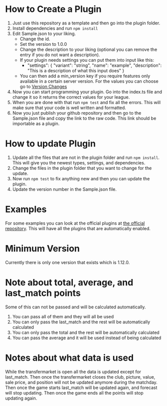 # How to Create a Plugin

1. Just use this repository as a template and then go into the plugin folder.
2. Install dependencies and run `npm install`
3. Edit Sample.json to your liking.
   - Change the id.
   - Set the version to 1.0.0
   - Change the description to your liking (optional you can remove the entry if you do not want a description).
   - If your plugin needs settings you can put them into input like this:
     - "settings": {
       "variant": "string",
       "name": "example",
       "description": "This is a description of what this input does"
       }
   - You can then add a min_version key if you require features only available in a certain server version. For the values you can choose go to [Version Changes](#Minimum-Version)
4. Now you can start programming your plugin. Go into the index.ts file and change it so it returns the correct values for your league.
5. When you are done with that run `npm test` and fix all the errors. This will make sure that your code is well written and formatted.
6. Now you just publish your github repository and then go to the Sample.json file and copy the link to the raw code. This link should be importable as a plugin.

# How to update Plugin

1. Update all the files that are not in the plugin folder and run `npm install`. This will give you the newest types, settings, and dependencies.
2. Change the files in the plugin folder that you want to change for the update.
3. Now run `npm test` to fix anything new and then you can update the plugin.
4. Update the version number in the Sample.json file.

# Examples

For some examples you can look at the official plugins at [the official repository](https://github.com/Lukasdotcom/fantasy-manager/tree/main/store). This will have all the plugins that are automatically enabled.

# Minimum Version

Currently there is only one version that exists which is 1.12.0.

# Note about total, average, and last_match points

Some of this can not be passed and will be calculated automatically.

1. You can pass all of them and they will all be used
2. You can only pass the last_match and the rest will be automatically calculated
3. You can only pass the total and the rest will be automatically calculated
4. You can pass the average and it will be used instead of being calculated

# Notes about what data is used

While the transfermarket is open all the data is updated except for last_match. Then once the transfermarket closes the club, picture, value, sale price, and position will not be updated anymore during the matchday. Then once the game starts last_match will be updated again, and forecast will stop updating. Then once the game ends all the points will stop updating again.
